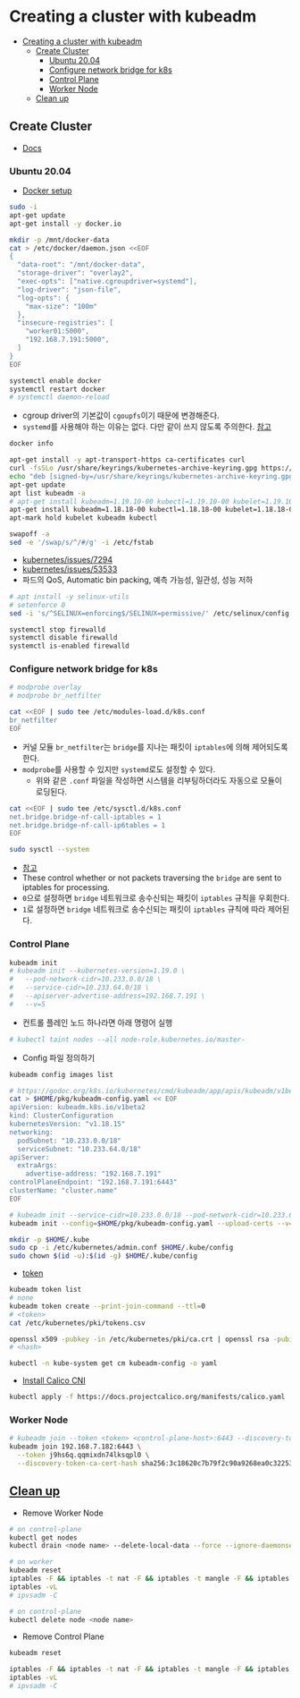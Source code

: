 # Creating a cluster with kubeadm

- [Creating a cluster with kubeadm](#creating-a-cluster-with-kubeadm)
  - [Create Cluster](#create-cluster)
    - [Ubuntu 20.04](#ubuntu-2004)
    - [Configure network bridge for k8s](#configure-network-bridge-for-k8s)
    - [Control Plane](#control-plane)
    - [Worker Node](#worker-node)
  - [Clean up](#clean-up)

## Create Cluster

- [Docs](https://kubernetes.io/docs/setup/production-environment/tools/kubeadm/create-cluster-kubeadm/)

### Ubuntu 20.04

- [Docker setup](https://kubernetes.io/docs/setup/production-environment/container-runtimes/#docker)

```bash
sudo -i
apt-get update
apt-get install -y docker.io
```

```bash
mkdir -p /mnt/docker-data
cat > /etc/docker/daemon.json <<EOF
{
  "data-root": "/mnt/docker-data",
  "storage-driver": "overlay2",
  "exec-opts": ["native.cgroupdriver=systemd"],
  "log-driver": "json-file",
  "log-opts": {
    "max-size": "100m"
  },
  "insecure-registries": [
    "worker01:5000",
    "192.168.7.191:5000",
  ]
}
EOF

systemctl enable docker
systemctl restart docker
# systemctl daemon-reload
```

- cgroup driver의 기본값이 `cgoupfs`이기 때문에 변경해준다.
- `systemd`를 사용해야 하는 이유는 없다. 다만 같이 쓰지 않도록 주의한다. [참고](https://tech.kakao.com/2020/06/29/cgroup-driver/)

```bash
docker info
```

```bash
apt-get install -y apt-transport-https ca-certificates curl
curl -fsSLo /usr/share/keyrings/kubernetes-archive-keyring.gpg https://packages.cloud.google.com/apt/doc/apt-key.gpg
echo "deb [signed-by=/usr/share/keyrings/kubernetes-archive-keyring.gpg] https://apt.kubernetes.io/ kubernetes-xenial main" | sudo tee /etc/apt/sources.list.d/kubernetes.list
apt-get update
apt list kubeadm -a
# apt-get install kubeadm=1.19.10-00 kubectl=1.19.10-00 kubelet=1.19.10-00
apt-get install kubeadm=1.18.18-00 kubectl=1.18.18-00 kubelet=1.18.18-00
apt-mark hold kubelet kubeadm kubectl
```

```bash
swapoff -a
sed -e '/swap/s/^/#/g' -i /etc/fstab
```

- [kubernetes/issues/7294](https://github.com/kubernetes/kubernetes/issues/7294)
- [kubernetes/issues/53533](https://github.com/kubernetes/kubernetes/issues/53533)
- 파드의 QoS, Automatic bin packing, 예측 가능성, 일관성, 성능 저하

```bash
# apt install -y selinux-utils
# setenforce 0
sed -i 's/^SELINUX=enforcing$/SELINUX=permissive/' /etc/selinux/config
```

```bash
systemctl stop firewalld
systemctl disable firewalld
systemctl is-enabled firewalld
```

### Configure network bridge for k8s

```bash
# modprobe overlay
# modprobe br_netfilter

cat <<EOF | sudo tee /etc/modules-load.d/k8s.conf
br_netfilter
EOF
```

- 커널 모듈 `br_netfilter`는 `bridge`를 지나는 패킷이 `iptables`에 의해 제어되도록 한다.
- `modprobe`를 사용할 수 있지만 `systemd`로도 설정할 수 있다.
  - 위와 같은 `.conf` 파일을 작성하면 시스템을 리부팅하더라도 자동으로 모듈이 로딩된다.

```bash
cat <<EOF | sudo tee /etc/sysctl.d/k8s.conf
net.bridge.bridge-nf-call-iptables = 1
net.bridge.bridge-nf-call-ip6tables = 1
EOF

sudo sysctl --system
```

- [참고](https://wiki.libvirt.org/page/Net.bridge.bridge-nf-call_and_sysctl.conf)
- These control whether or not packets traversing the `bridge` are sent to iptables for processing.
- `0`으로 설정하면 `bridge` 네트워크로 송수신되는 패킷이 `iptables` 규칙을 우회한다.
- `1`로 설정하면 `bridge` 네트워크로 송수신되는 패킷이 `iptables` 규칙에 따라 제어된다.

### Control Plane

```bash
kubeadm init
# kubeadm init --kubernetes-version=1.19.0 \
#   --pod-network-cidr=10.233.0.0/18 \
#   --service-cidr=10.233.64.0/18 \
#   --apiserver-advertise-address=192.168.7.191 \
#   --v=5
```

- 컨트롤 플레인 노드 하나라면 아래 명령어 실행

```bash
# kubectl taint nodes --all node-role.kubernetes.io/master-
```

- Config 파일 정의하기

```bash
kubeadm config images list

# https://godoc.org/k8s.io/kubernetes/cmd/kubeadm/app/apis/kubeadm/v1beta2#ClusterConfiguration
cat > $HOME/pkg/kubeadm-config.yaml << EOF
apiVersion: kubeadm.k8s.io/v1beta2
kind: ClusterConfiguration
kubernetesVersion: "v1.18.15"
networking:
  podSubnet: "10.233.0.0/18"
  serviceSubnet: "10.233.64.0/18"
apiServer:
  extraArgs:
    advertise-address: "192.168.7.191"
controlPlaneEndpoint: "192.168.7.191:6443" 
clusterName: "cluster.name"
EOF

# kubeadm init --service-cidr=10.233.0.0/18 --pod-network-cidr=10.233.64.0/18 --apiserver-advertise-address=192.168.7.191 --kubernetes-version=1.18.15 --v=5
kubeadm init --config=$HOME/pkg/kubeadm-config.yaml --upload-certs --v=5

mkdir -p $HOME/.kube
sudo cp -i /etc/kubernetes/admin.conf $HOME/.kube/config
sudo chown $(id -u):$(id -g) $HOME/.kube/config
```

- [token](https://kubernetes.io/docs/reference/setup-tools/kubeadm/kubeadm-token/)

```bash
kubeadm token list
# none
kubeadm token create --print-join-command --ttl=0
# <token>
cat /etc/kubernetes/pki/tokens.csv
```

```bash
openssl x509 -pubkey -in /etc/kubernetes/pki/ca.crt | openssl rsa -pubin -outform der 2>/dev/null | openssl dgst -sha256 -hex | sed 's/^.* //'
# <hash>
```

```bash
kubectl -n kube-system get cm kubeadm-config -o yaml
```

- [Install Calico CNI](https://docs.projectcalico.org/getting-started/kubernetes/self-managed-onprem/onpremises)

```bash
kubectl apply -f https://docs.projectcalico.org/manifests/calico.yaml
```

### Worker Node

```bash
# kubeadm join --token <token> <control-plane-host>:6443 --discovery-token-ca-cert-hash sha256:<hash>
kubeadm join 192.168.7.182:6443 \
  --token j9hs6q.qqmixdn74lksqpl0 \
  --discovery-token-ca-cert-hash sha256:3c18620c7b79f2c90a9268ea0c322536fa0b4c8b4bb5b0f34fb702b321436585
```

## [Clean up](https://kubernetes.io/docs/setup/production-environment/tools/kubeadm/create-cluster-kubeadm/#tear-down)

- Remove Worker Node

```bash
# on control-plane
kubectl get nodes
kubectl drain <node name> --delete-local-data --force --ignore-daemonsets
```

```bash
# on worker
kubeadm reset
iptables -F && iptables -t nat -F && iptables -t mangle -F && iptables -X
iptables -vL
# ipvsadm -C
```

```bash
# on control-plane
kubectl delete node <node name>
```

- Remove Control Plane

```bash
kubeadm reset
```

```bash
iptables -F && iptables -t nat -F && iptables -t mangle -F && iptables -X
iptables -vL
# ipvsadm -C
```
